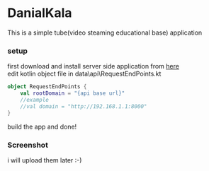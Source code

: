 
# DanialKala

This is a simple tube(video steaming educational base) application

### setup

first download and install server side application from [here](https://github.com/danialchoopan/apiDanialTube)
</br>
edit kotlin object file in data\api\RequestEndPoints.kt
```kotlin
object RequestEndPoints {
    val rootDomain = "{api base url}"
    //example
    //val domain = "http://192.168.1.1:8000"
}
```
build the app and done!
### Screenshot
i will upload them later :-)
